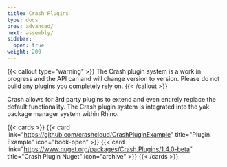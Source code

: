 ```yaml
---
title: Crash Plugins
type: docs
prev: advanced/
next: assembly/
sidebar:
  open: true
weight: 200
---
```


{{< callout type="warning" >}}
The Crash plugin system is a work in progress and the API can and will change version to version. Please do not build any plugins you completely rely on.
{{< /callout >}}

Crash allows for 3rd party plugins to extend and even entirely replace the default functionality. The Crash plugin system is integrated into the yak package manager system within Rhino.

{{< cards >}}
{{< card link="https://github.com/crashcloud/CrashPluginExample" title="Plugin Example" icon="book-open" >}}
{{< card link="https://www.nuget.org/packages/Crash.Plugins/1.4.0-beta" title="Crash Plugin Nuget" icon="archive" >}}
{{< /cards >}}
